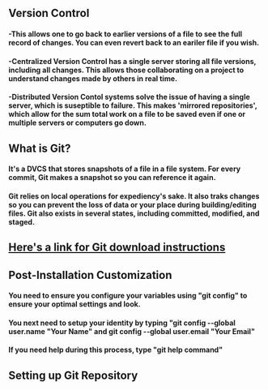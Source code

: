 ## Version Control

#### -This allows one to go back to earlier versions of a file to see the full record of changes. You can even revert back to an eariler file if you wish.

#### -Centralized Version Control has a single server storing all file versions, including all changes. This allows those collaborating on a project to understand changes made by others in real time.

#### -Distributed Version Contol systems solve the issue of having a single server, which is suseptible to failure. This makes 'mirrored repositories', which allow for the sum total work on a file to be saved even if one or multiple servers or computers go down. 

## What is Git?

#### It's a DVCS that stores snapshots of a file in a file system. For every commit, Git makes a snapshot so you can reference it again. 

#### Git relies on local operations for expediency's sake. It also traks changes so you can prevent the loss of data or your place during building/editing files. Git also exists in several states, including committed, modified, and staged.

## [Here's a link for Git download instructions](https://blog.udemy.com/git-tutorial-a-comprehensive-guide/)

## Post-Installation Customization

#### You need to ensure you configure your variables using "git config" to ensure your optimal settings and look.

#### You next need to setup your identity by typing "git config --global user.name "Your Name" and git config --global user.email "Your Email"

#### If you need help during this process, type "git help command"

## Setting up Git Repository

####
